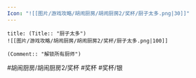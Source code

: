 ```yaml
---
Icon: "![[图片/游戏攻略/胡闹厨房/胡闹厨房2/奖杯/厨子太多.png|30]]"
---
```

```ad-common-silver-trophy
title: (Title:: "厨子太多")
![[图片/游戏攻略/胡闹厨房/胡闹厨房2/奖杯/厨子太多.png|100]]

(Comment:: "解锁所有厨师")
```

#胡闹厨房/胡闹厨房2/奖杯 #奖杯 #奖杯/银
